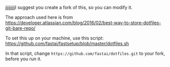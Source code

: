 jjjjjjjjjI suggest you create a fork of this, so you can modify it.

The approach used here is from https://developer.atlassian.com/blog/2016/02/best-way-to-store-dotfiles-git-bare-repo/

To set this up on your machine, use this script: https://github.com/fastai/fastsetup/blob/master/dotfiles.sh

In that script, change `https://github.com/fastai/dotfiles.git` to your fork, before you run it.
